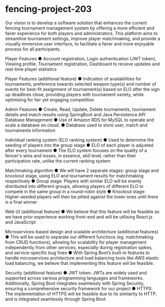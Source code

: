 # fencing-project-203

Our vision is to develop a software solution that enhances the current fencing tournament management system by offering a more efficient and fairer experience for both players and administrators. This platform aims to streamline tournament settings, improve player matchmaking, and provide a visually immersive user interface, to facilitate a fairer and more enjoyable process for all participants.

Player Features
● Account registration, Login authentication (JWT token), Viewing profile, Tournament
registration, Dashboard to receive updates and real-time player statistics 

Player Features (additional feature)
● Indication of availabilities for tournaments, preference towards selected weapon type(s) and number of events for best-fit assignment of tournament(s) based on ELO after the sign up deadlines close, providing players with tournament variety, while optimising for fair yet engaging competition

Admin Features
● Create, Read, Update, Delete tournaments, tournament details and match results
using SpringBoot and Java Persistence API Database Management
● Use of Amazon RDS for MySQL to operate and scale a database on cloud. 
● Database used to store user, match and tournaments information 

Individual ranking system (ELO ranking system)
● Used to determine the seeding of players into the group stage
● ELO of each player is adjusted after every tournament
● The ELO system focuses on the quality of a fencer's wins and losses, in essence,
skill level, rather than their participation rate, unlike the current ranking system 

Matchmaking algorithm
● We will have 2 separate stages: group stage and knockout stage, using ELO and tournament results for matchmaking respectively
● Group stage: Players with similar ELO will be evenly distributed into different groups, allowing players of different ELO to compete in the same group in a round-robin style
● Knockout stage: Higher-seeded players will then be pitted against the lower ones until there is a final winner

Web UI (additional feature)
● We believe that this feature will be feasible as we have prior experience working front-end and will be utilising React.js and JavaScript

Microservices-based design and scalable architecture (additional features)
● This will be used to separate our different functions (eg. matchmaking from CRUD
functions), allowing for scalability for player management independently from other
services, especially during registration spikes, and service-specific bug fixes
● With Spring Boot’s built-in features to handle microservices architecture and load
balancing tools like AWS elastic load balancing, we believe that
implementing this feature will be feasible. 

Security (additional feature)
● JWT token: JWTs are widely used and supported across various programming languages and frameworks. Additionally, Spring Boot integrates seamlessly with Spring Security, ensuring a comprehensive security framework for our project
● HTTPS: The implementation of HTTPS will be feasible due to its similarity to HTTP, and is integrated seamlessly through Spring Boot